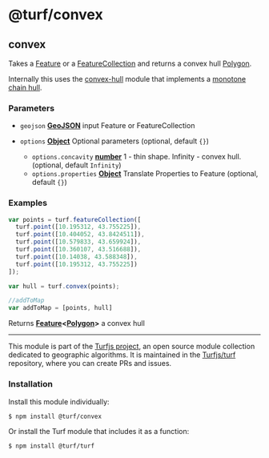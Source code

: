 # @turf/convex

<!-- Generated by documentation.js. Update this documentation by updating the source code. -->

## convex

Takes a [Feature][1] or a [FeatureCollection][2] and returns a convex hull [Polygon][3].

Internally this uses
the [convex-hull][4] module that implements a
[monotone chain hull][5].

### Parameters

*   `geojson` **[GeoJSON][6]** input Feature or FeatureCollection
*   `options` **[Object][7]** Optional parameters (optional, default `{}`)

    *   `options.concavity` **[number][8]** 1 - thin shape. Infinity - convex hull. (optional, default `Infinity`)
    *   `options.properties` **[Object][7]** Translate Properties to Feature (optional, default `{}`)

### Examples

```javascript
var points = turf.featureCollection([
  turf.point([10.195312, 43.755225]),
  turf.point([10.404052, 43.8424511]),
  turf.point([10.579833, 43.659924]),
  turf.point([10.360107, 43.516688]),
  turf.point([10.14038, 43.588348]),
  turf.point([10.195312, 43.755225])
]);

var hull = turf.convex(points);

//addToMap
var addToMap = [points, hull]
```

Returns **[Feature][9]<[Polygon][10]>** a convex hull

[1]: https://tools.ietf.org/html/rfc7946#section-3.2

[2]: https://tools.ietf.org/html/rfc7946#section-3.3

[3]: https://tools.ietf.org/html/rfc7946#section-3.1.6

[4]: https://github.com/mikolalysenko/convex-hull

[5]: http://en.wikibooks.org/wiki/Algorithm_Implementation/Geometry/Convex_hull/Monotone_chain

[6]: https://tools.ietf.org/html/rfc7946#section-3

[7]: https://developer.mozilla.org/docs/Web/JavaScript/Reference/Global_Objects/Object

[8]: https://developer.mozilla.org/docs/Web/JavaScript/Reference/Global_Objects/Number

[9]: https://tools.ietf.org/html/rfc7946#section-3.2

[10]: https://tools.ietf.org/html/rfc7946#section-3.1.6

<!-- This file is automatically generated. Please don't edit it directly:
if you find an error, edit the source file (likely index.js), and re-run
./scripts/generate-readmes in the turf project. -->

---

This module is part of the [Turfjs project](http://turfjs.org/), an open source
module collection dedicated to geographic algorithms. It is maintained in the
[Turfjs/turf](https://github.com/Turfjs/turf) repository, where you can create
PRs and issues.

### Installation

Install this module individually:

```sh
$ npm install @turf/convex
```

Or install the Turf module that includes it as a function:

```sh
$ npm install @turf/turf
```
